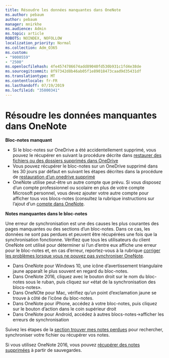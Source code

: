 ```yaml
---
title: Résoudre les données manquantes dans OneNote
ms.author: pebaum
author: pebaum
manager: mnirkhe
ms.audience: Admin
ms.topic: article
ROBOTS: NOINDEX, NOFOLLOW
localization_priority: Normal
ms.collection: Adm_O365
ms.custom:
- "9000559"
- "2500"
ms.openlocfilehash: 4fe4574786674add89040fd530b931c1fd4e38de
ms.sourcegitcommit: 8f97342d8b46ab05f1e89018473caad9d35431df
ms.translationtype: MT
ms.contentlocale: fr-FR
ms.lasthandoff: 07/19/2019
ms.locfileid: "35800341"
---
```

# <a name="resolving-missing-data-in-onenote"></a>Résoudre les données manquantes dans OneNote

**Bloc-notes manquant**

- Si le bloc-notes sur OneDrive a été accidentellement supprimé, vous pouvez le récupérer en suivant la procédure décrite dans [restaurer des fichiers ou des dossiers supprimés dans OneDrive](https://support.office.com/article/949ada80-0026-4db3-a953-c99083e6a84f)
- Vous pouvez récupérer le bloc-notes sur un OneDrive supprimé dans les 30 jours par défaut en suivant les étapes décrites dans la procédure de [restauration d’un onedrive supprimé](https://docs.microsoft.com/onedrive/restore-deleted-onedrive)
- OneNote utilise peut-être un autre compte que prévu. Si vous disposez d’un compte professionnel ou scolaire en plus de votre compte Microsoft personnel, vous devez ajouter votre autre compte pour afficher tous vos blocs-notes (consultez la rubrique instructions sur l’ajout d’un [compte dans OneNote](https://support.office.com/article/5afff855-54ee-47e4-a773-db048d4ac299).

**Notes manquantes dans le bloc-notes**

Une erreur de synchronisation est une des causes les plus courantes des pages manquantes ou des sections d’un bloc-notes. Dans ce cas, les données ne sont pas perdues et peuvent être récupérées une fois que la synchronisation fonctionne. Vérifiez que tous les utilisateurs du client OneNote ont utilisé pour déterminer si l’un d’entre eux affiche une erreur pour le bloc-notes et, en cas d’erreur, reportez-vous à la rubrique [corriger les problèmes lorsque vous ne pouvez pas synchroniser OneNote](https://support.office.com/article/299495ef-66d1-448f-90c1-b785a6968d45).

- Dans OneNote pour Windows 10, une icône d’avertissement triangulaire jaune apparaît le plus souvent en regard du bloc-notes.
- Dans OneNote 2016, cliquez avec le bouton droit sur le nom du bloc-notes sous le ruban, puis cliquez sur «état de la synchronisation des blocs-notes».
- Dans OneNOte pour Mac, vérifiez qu’un point d’exclamation jaune se trouve à côté de l’icône du bloc-notes.
- Dans OneNote pour iPhone, accédez à votre bloc-notes, puis cliquez sur le bouton d’action dans le coin supérieur droit
- Dans OneNote pour Android, accédez à autres blocs-notes->afficher les erreurs de synchronisation

Suivez les étapes de la [section trouver mes notes perdues](https://support.office.com/article/32cb2bd7-afe7-44d2-a711-398a88421287) pour rechercher, synchroniser votre fichier ou récupérer vos notes.

Si vous utilisez OneNote 2016, vous pouvez [récupérer des notes supprimées](https://support.office.com/article/32ed1036-74fd-4c21-bc28-033a486e6b14) à partir de sauvegardes.